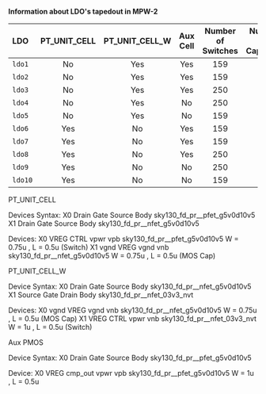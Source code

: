 **Information about LDO's tapedout in MPW-2**


| LDO           | PT_UNIT_CELL  | PT_UNIT_CELL_W | Aux Cell  | Number of Switches | Number of Capacitor |
| :------------ |   :---:       | :--------:     | :-------: | :-----------------:| :------------------:|
| `ldo1`        | No            | Yes            | Yes       | 159                | 5                   |
| `ldo2`        | No            | Yes            | Yes       | 159                | 10                  |
| `ldo3`        | No            | Yes            | Yes       | 250                | 10                  |
| `ldo4`        | No            | Yes            | No        | 250                | 10                  |
| `ldo5`        | No            | Yes            | No        | 159                | 10                  |
| `ldo6`        | Yes           | No             | Yes       | 159                | 5                   |
| `ldo7`        | Yes           | No             | Yes       | 159                | 10                  |
| `ldo8`        | Yes           | No             | Yes       | 250                | 10                  |
| `ldo9`        | Yes           | No             | No        | 250                | 10                  |
| `ldo10`       | Yes           | No             | No        | 159                | 10                  |


PT_UNIT_CELL

Devices Syntax:
X0 Drain Gate Source Body sky130_fd_pr__pfet_g5v0d10v5
X1 Drain Gate Source Body sky130_fd_pr__nfet_g5v0d10v5

Devices:
X0 VREG CTRL vpwr vpb sky130_fd_pr__pfet_g5v0d10v5 W = 0.75u , L = 0.5u (Switch)
X1 vgnd VREG vgnd vnb sky130_fd_pr__nfet_g5v0d10v5 W = 0.75u , L = 0.5u (MOS Cap)


PT_UNIT_CELL_W

Device Syntax:
X0 Drain Gate Source Body  sky130_fd_pr__nfet_g5v0d10v5
X1 Source Gate Drain Body  sky130_fd_pr__nfet_03v3_nvt

Devices:
X0 vgnd VREG vgnd vnb sky130_fd_pr__nfet_g5v0d10v5 W = 0.75u , L = 0.5u (MOS Cap)
X1 VREG CTRL vpwr vnb sky130_fd_pr__nfet_03v3_nvt    W = 1u ,  L = 0.5u (Switch)

Aux PMOS

Device Syntax:
X0 Drain Gate Source Body sky130_fd_pr__pfet_g5v0d10v5

Device:
X0 VREG cmp_out vpwr vpb sky130_fd_pr__pfet_g5v0d10v5 W = 1u ,  L = 0.5u



